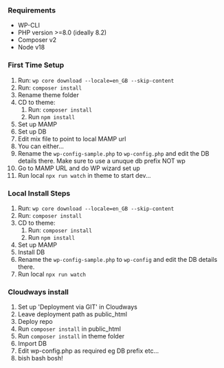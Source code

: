 ### Requirements

-   WP-CLI
-   PHP version >=8.0 (ideally 8.2)
-   Composer v2
-   Node v18

### First Time Setup

1. Run: `wp core download --locale=en_GB --skip-content`
2. Run: `composer install`
3. Rename theme folder
4. CD to theme:
    1. Run: `composer install`
    2. Run `npm install`
5. Set up MAMP
6. Set up DB
7. Edit mix file to point to local MAMP url
8. You can either...
9. Rename the `wp-config-sample.php` to `wp-config.php` and edit the DB details there. Make sure to use a unuque db prefix NOT wp
10. Go to MAMP URL and do WP wizard set up
11. Run local `npx run watch` in theme to start dev...

### Local Install Steps

1. Run: `wp core download --locale=en_GB --skip-content`
2. Run: `composer install`
3. CD to theme:
    1. Run: `composer install`
    2. Run `npm install`
4. Set up MAMP
5. Install DB
6. Rename the `wp-config-sample.php` to `wp-config` and edit the DB details there.
7. Run local `npx run watch`

### Cloudways install

1. Set up 'Deployment via GIT' in Cloudways
2. Leave deployment path as public_html
3. Deploy repo
4. Run `composer install` in public_html
5. Run `composer install` in theme folder
6. Import DB
7. Edit wp-config.php as required eg DB prefix etc...
8. bish bash bosh!
